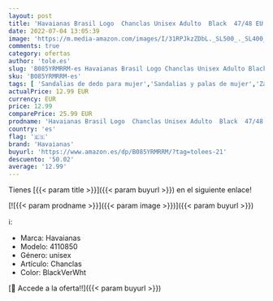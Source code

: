 ```yaml
---
layout: post
title: 'Havaianas Brasil Logo  Chanclas Unisex Adulto  Black  47/48 EU'
date: 2022-07-04 13:05:39
image: 'https://m.media-amazon.com/images/I/31RPJkzZDbL._SL500_._SL400_.jpg'
comments: true
category: ofertas
author: 'tole.es'
slug: 'B085YRMRRM-es Havaianas Brasil Logo Chanclas Unisex Adulto Black 47/48 EU'
sku: 'B085YRMRRM-es'
tags: [ 'Sandalias de dedo para mujer','Sandalias y palas de mujer','Zapatos','Zapatos para mujer','Zapatos y complementos','chanclas','havaianas','🇪🇸', ]
actualPrice: 12.99 EUR
currency: EUR
price: 12.99
comparePrice: 25.99 EUR
prodname: 'Havaianas Brasil Logo  Chanclas Unisex Adulto  Black  47/48 EU'
country: 'es'
flag: '🇪🇸'
brand: 'Havaianas'
buyurl: 'https://www.amazon.es/dp/B085YRMRRM/?tag=tolees-21'
descuento: '50.02'
average: '12.99'
---
```


Tienes [{{< param title >}}]({{< param buyurl >}}) en el siguiente enlace!

[![{{< param prodname >}}]({{< param image >}})]({{< param buyurl >}})

ℹ️:

- Marca: Havaianas
- Modelo: 4110850
- Género: unisex
- Artículo: Chanclas
- Color: BlackVerWht

[🛒 Accede a la oferta!!]({{< param buyurl >}})
